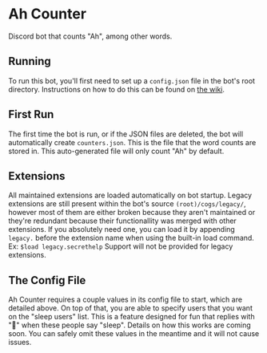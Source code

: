 # Ah Counter
Discord bot that counts "Ah", among other words.
## Running
To run this bot, you'll first need to set up a `config.json` file in the bot's root directory. Instructions on how to do this can be found on [the wiki](https://github.com/NinjaCheetah/AhCounter/wiki).

## First Run
The first time the bot is run, or if the JSON files are deleted, the bot will automatically create `counters.json`. This is the file that the word counts are stored in. This auto-generated file will only count "Ah" by default.

## Extensions
All maintained extensions are loaded automatically on bot startup. Legacy extensions are still present within the bot's source `(root)/cogs/legacy/`, however most of them are either broken because they aren't maintained or they're redundant because their functionallity was merged with other extensions. If you absolutely need one, you can load it by appending `legacy.` before the extension name when using the built-in load command. Ex: `$load legacy.secrethelp` Support will not be provided for legacy extensions.

## The Config File
Ah Counter requires a couple values in its config file to start, which are detailed above. On top of that, you are able to specify users that you want on the "sleep users" list. This is a feature designed for fun that replies with "🧢" when these people say "sleep". Details on how this works are coming soon. You can safely omit these values in the meantime and it will not cause issues.
